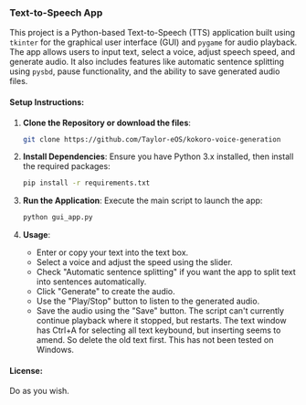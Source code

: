 ### Text-to-Speech App

This project is a Python-based Text-to-Speech (TTS) application built using `tkinter` for the graphical user interface (GUI) and `pygame` for audio playback.
The app allows users to input text, select a voice, adjust speech speed, and generate audio.
It also includes features like automatic sentence splitting using `pysbd`, pause functionality, and the ability to save generated audio files.

#### Setup Instructions:
1. **Clone the Repository or download the files**:
   ```bash
   git clone https://github.com/Taylor-eOS/kokoro-voice-generation
   ```

2. **Install Dependencies**:
   Ensure you have Python 3.x installed, then install the required packages:
   ```bash
   pip install -r requirements.txt
   ```

3. **Run the Application**:
   Execute the main script to launch the app:
   ```bash
   python gui_app.py
   ```

4. **Usage**:
   - Enter or copy your text into the text box.
   - Select a voice and adjust the speed using the slider.
   - Check "Automatic sentence splitting" if you want the app to split text into sentences automatically.
   - Click "Generate" to create the audio.
   - Use the "Play/Stop" button to listen to the generated audio.
   - Save the audio using the "Save" button.
The script can't currently continue playback where it stopped, but restarts.
The  text window has Ctrl+A for selecting all text keybound, but inserting seems to amend. So delete the old text first.
This has not been tested on Windows.

#### License:
Do as you wish.
